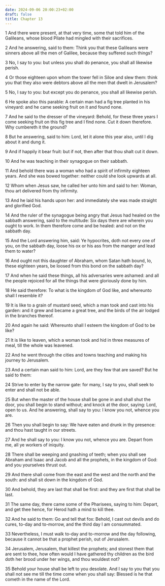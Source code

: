 ```yaml
---
date: 2024-09-06 20:00:23+02:00
draft: false
title: Chapter 13
---
```




1 And there were present, at that very time, some that told him of the Galileans, whose blood Pilate had mingled with their sacrifices.

2 And he answering, said to them: Think you that these Galileans were sinners above all the men of Galilee, because they suffered such things?

3 No, I say to you: but unless you shall do penance, you shall all likewise perish.

4 Or those eighteen upon whom the tower fell in Siloe and slew them: think you that they also were debtors above all the men that dwelt in Jerusalem?

5 No, I say to you: but except you do penance, you shall all likewise perish.

6 He spoke also this parable: A certain man had a fig tree planted in his vineyard: and he came seeking fruit on it and found none.

7 And he said to the dresser of the vineyard: Behold, for these three years I come seeking fruit on this fig tree and I find none. Cut it down therefore. Why cumbereth it the ground?

8 But he answering, said to him: Lord, let it alone this year also, until I dig about it and dung it.

9 And if happily it bear fruit: but if not, then after that thou shalt cut it down.

10 And he was teaching in their synagogue on their sabbath.

11 And behold there was a woman who had a spirit of infirmity eighteen years. And she was bowed together: neither could she look upwards at all.

12 Whom when Jesus saw, he called her unto him and said to her: Woman, thou art delivered from thy infirmity.

13 And he laid his hands upon her: and immediately she was made straight and glorified God.

14 And the ruler of the synagogue being angry that Jesus had healed on the sabbath answering, said to the multitude: Six days there are wherein you ought to work. In them therefore come and be healed: and not on the sabbath day.

15 And the Lord answering him, said: Ye hypocrites, doth not every one of you, on the sabbath day, loose his ox or his ass from the manger and lead them to water?

16 And ought not this daughter of Abraham, whom Satan hath bound, lo, these eighteen years, be loosed from this bond on the sabbath day?

17 And when he said these things, all his adversaries were ashamed: and all the people rejoiced for all the things that were gloriously done by him.

18 He said therefore: To what is the kingdom of God like, and whereunto shall I resemble it?

19 It is like to a grain of mustard seed, which a man took and cast into his garden: and it grew and became a great tree, and the birds of the air lodged in the branches thereof.

20 And again he said: Whereunto shall I esteem the kingdom of God to be like?

21 It is like to leaven, which a woman took and hid in three measures of meal, till the whole was leavened.

22 And he went through the cities and towns teaching and making his journey to Jerusalem.

23 And a certain man said to him: Lord, are they few that are saved? But he said to them:

24 Strive to enter by the narrow gate: for many, I say to you, shall seek to enter and shall not be able.

25 But when the master of the house shall be gone in and shall shut the door, you shall begin to stand without; and knock at the door, saying: Lord, open to us. And he answering, shall say to you: I know you not, whence you are.

26 Then you shall begin to say: We have eaten and drunk in thy presence: and thou hast taught in our streets.

27 And he shall say to you: I know you not, whence you are. Depart from me, all ye workers of iniquity.

28 There shall be weeping and gnashing of teeth; when you shall see Abraham and Isaac and Jacob and all the prophets, in the kingdom of God: and you yourselves thrust out.

29 And there shall come from the east and the west and the north and the south: and shall sit down in the kingdom of God.

30 And behold, they are last that shall be first: and they are first that shall be last.

31 The same day, there came some of the Pharisees, saying to him: Depart, and get thee hence, for Herod hath a mind to kill thee.

32 And he said to them: Go and tell that fox: Behold, I cast out devils and do cures, to-day and to-morrow, and the third day I am consummated.

33 Nevertheless, I must walk to-day and to-morrow and the day following, because it cannot be that a prophet perish, out of Jerusalem.

34 Jerusalem, Jerusalem, that killest the prophets; and stonest them that are sent to thee, how often would I have gathered thy children as the bird doth her brood under her wings, and thou wouldest not?

35 Behold your house shall be left to you desolate. And I say to you that you shall not see me till the time come when you shall say: Blessed is he that cometh in the name of the Lord.

